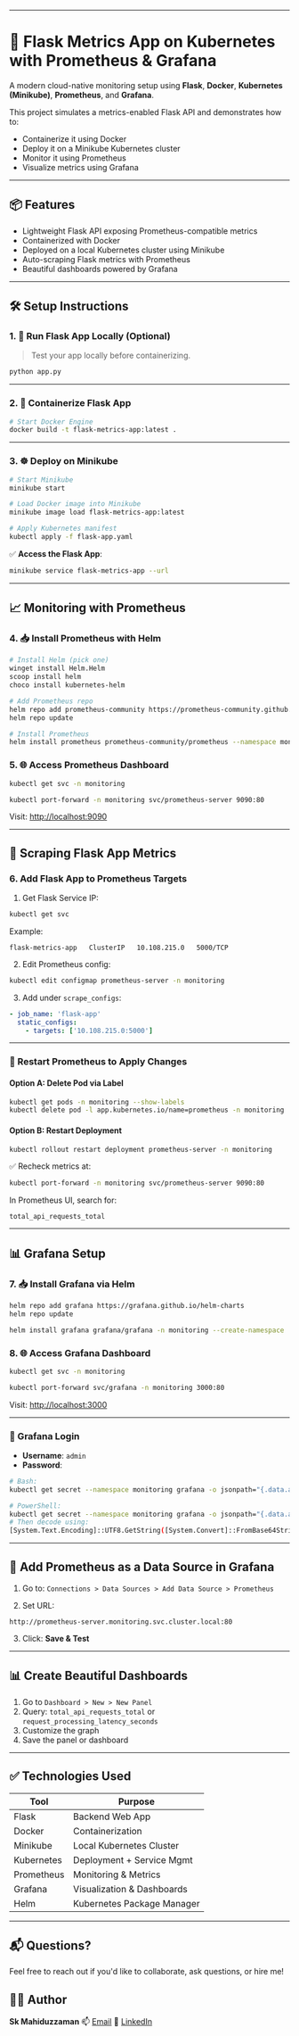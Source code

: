 
---
# 🚀 Flask Metrics App on Kubernetes with Prometheus & Grafana

A modern cloud-native monitoring setup using **Flask**, **Docker**, **Kubernetes (Minikube)**, **Prometheus**, and **Grafana**.

This project simulates a metrics-enabled Flask API and demonstrates how to:
- Containerize it using Docker
- Deploy it on a Minikube Kubernetes cluster
- Monitor it using Prometheus
- Visualize metrics using Grafana

---

## 📦 Features

- Lightweight Flask API exposing Prometheus-compatible metrics
- Containerized with Docker
- Deployed on a local Kubernetes cluster using Minikube
- Auto-scraping Flask metrics with Prometheus
- Beautiful dashboards powered by Grafana

---

## 🛠️ Setup Instructions

### 1. 🧪 Run Flask App Locally (Optional)

> Test your app locally before containerizing.
```bash
python app.py
````

---

### 2. 🐳 Containerize Flask App

```bash
# Start Docker Engine
docker build -t flask-metrics-app:latest .
```

---

### 3. ☸️ Deploy on Minikube

```bash
# Start Minikube
minikube start

# Load Docker image into Minikube
minikube image load flask-metrics-app:latest

# Apply Kubernetes manifest
kubectl apply -f flask-app.yaml
```

✅ **Access the Flask App**:

```bash
minikube service flask-metrics-app --url
```

---

## 📈 Monitoring with Prometheus

### 4. 📥 Install Prometheus with Helm

```bash
# Install Helm (pick one)
winget install Helm.Helm
scoop install helm
choco install kubernetes-helm

# Add Prometheus repo
helm repo add prometheus-community https://prometheus-community.github.io/helm-charts
helm repo update

# Install Prometheus
helm install prometheus prometheus-community/prometheus --namespace monitoring --create-namespace
```

### 5. 🌐 Access Prometheus Dashboard

```bash
kubectl get svc -n monitoring

kubectl port-forward -n monitoring svc/prometheus-server 9090:80
```

Visit: [http://localhost:9090](http://localhost:9090)

---

## 🔗 Scraping Flask App Metrics

### 6. Add Flask App to Prometheus Targets

1. Get Flask Service IP:

```bash
kubectl get svc
```

Example:

```
flask-metrics-app   ClusterIP   10.108.215.0   5000/TCP
```

2. Edit Prometheus config:

```bash
kubectl edit configmap prometheus-server -n monitoring
```

3. Add under `scrape_configs`:

```yaml
- job_name: 'flask-app'
  static_configs:
    - targets: ['10.108.215.0:5000']
```

---

### 🔄 Restart Prometheus to Apply Changes

#### Option A: Delete Pod via Label

```bash
kubectl get pods -n monitoring --show-labels
kubectl delete pod -l app.kubernetes.io/name=prometheus -n monitoring
```

#### Option B: Restart Deployment

```bash
kubectl rollout restart deployment prometheus-server -n monitoring
```

✅ Recheck metrics at:

```bash
kubectl port-forward -n monitoring svc/prometheus-server 9090:80
```

In Prometheus UI, search for:

```
total_api_requests_total
```

---

## 📊 Grafana Setup

### 7. 📥 Install Grafana via Helm

```bash
helm repo add grafana https://grafana.github.io/helm-charts
helm repo update

helm install grafana grafana/grafana -n monitoring --create-namespace
```

### 8. 🌐 Access Grafana Dashboard

```bash
kubectl get svc -n monitoring

kubectl port-forward svc/grafana -n monitoring 3000:80
```

Visit: [http://localhost:3000](http://localhost:3000)

---

### 🔐 Grafana Login

* **Username**: `admin`
* **Password**:

```bash
# Bash:
kubectl get secret --namespace monitoring grafana -o jsonpath="{.data.admin-password}" | base64 --decode

# PowerShell:
kubectl get secret --namespace monitoring grafana -o jsonpath="{.data.admin-password}"
# Then decode using:
[System.Text.Encoding]::UTF8.GetString([System.Convert]::FromBase64String("<your_base64_password>"))
```

---

## 📡 Add Prometheus as a Data Source in Grafana

1. Go to:
   `Connections > Data Sources > Add Data Source > Prometheus`

2. Set URL:

```
http://prometheus-server.monitoring.svc.cluster.local:80
```

3. Click: **Save & Test**

---

## 📊 Create Beautiful Dashboards

1. Go to `Dashboard > New > New Panel`
2. Query:
   `total_api_requests_total` or `request_processing_latency_seconds`
3. Customize the graph
4. Save the panel or dashboard

---

## ✅ Technologies Used

| Tool       | Purpose                    |
| ---------- | -------------------------- |
| Flask      | Backend Web App            |
| Docker     | Containerization           |
| Minikube   | Local Kubernetes Cluster   |
| Kubernetes | Deployment + Service Mgmt  |
| Prometheus | Monitoring & Metrics       |
| Grafana    | Visualization & Dashboards |
| Helm       | Kubernetes Package Manager |

---

## 📬 Questions?

Feel free to reach out if you'd like to collaborate, ask questions, or hire me!

## 👨‍💻 Author

**Sk Mahiduzzaman**
📫 [Email](mailto:mohiduz03@gmail.com)
🔗 [LinkedIn](https://www.linkedin.com/in/sk-mahiduzzaman)



